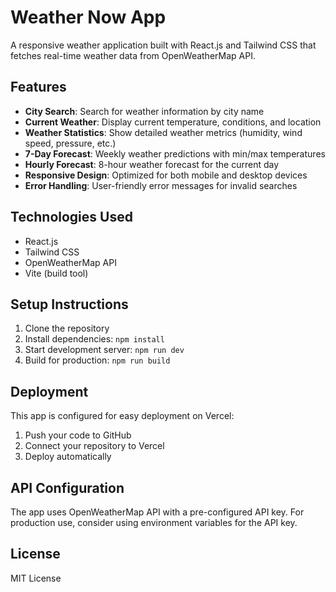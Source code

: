 # Weather Now App

A responsive weather application built with React.js and Tailwind CSS that fetches real-time weather data from OpenWeatherMap API.

## Features

-   **City Search**: Search for weather information by city name
-   **Current Weather**: Display current temperature, conditions, and location
-   **Weather Statistics**: Show detailed weather metrics (humidity, wind speed, pressure, etc.)
-   **7-Day Forecast**: Weekly weather predictions with min/max temperatures
-   **Hourly Forecast**: 8-hour weather forecast for the current day
-   **Responsive Design**: Optimized for both mobile and desktop devices
-   **Error Handling**: User-friendly error messages for invalid searches

## Technologies Used

-   React.js
-   Tailwind CSS
-   OpenWeatherMap API
-   Vite (build tool)

## Setup Instructions

1. Clone the repository
2. Install dependencies: `npm install`
3. Start development server: `npm run dev`
4. Build for production: `npm run build`

## Deployment

This app is configured for easy deployment on Vercel:

1. Push your code to GitHub
2. Connect your repository to Vercel
3. Deploy automatically

## API Configuration

The app uses OpenWeatherMap API with a pre-configured API key. For production use, consider using environment variables for the API key.

## License

MIT License
